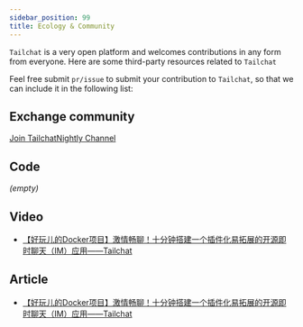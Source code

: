 ```yaml
---
sidebar_position: 99
title: Ecology & Community
---
```


`Tailchat` is a very open platform and welcomes contributions in any form from everyone. Here are some third-party resources related to `Tailchat`

Feel free submit `pr/issue` to submit your contribution to `Tailchat`, so that we can include it in the following list:

## Exchange community

[Join TailchatNightly Channel](https://nightly.paw.msgbyte.com/invite/8Jfm1dWb)

## Code

*(empty)*

## Video

- [【好玩儿的Docker项目】激情畅聊！十分钟搭建一个插件化易拓展的开源即时聊天（IM）应用——Tailchat](https://www.bilibili.com/video/BV1aG411u7M8/)

## Article

- [【好玩儿的Docker项目】激情畅聊！十分钟搭建一个插件化易拓展的开源即时聊天（IM）应用——Tailchat](https://blog.laoda.de/archives/docker-compose-install-tailchat)
